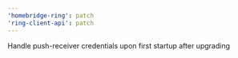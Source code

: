 ```yaml
---
'homebridge-ring': patch
'ring-client-api': patch
---
```


Handle push-receiver credentials upon first startup after upgrading
